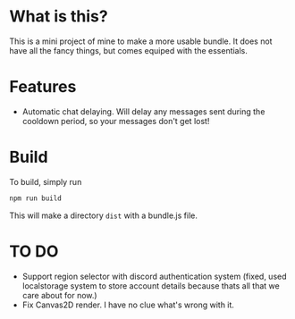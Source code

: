 # What is this?
This is a mini project of mine to make a more usable bundle. It does not have all the fancy things, but comes equiped with the essentials.

# Features
- Automatic chat delaying. Will delay any messages sent during the cooldown period, so your messages don't get lost!

# Build

To build, simply run
```bash
npm run build
```

This will make a directory `dist` with a bundle.js file.


# TO DO
- Support region selector with discord authentication system (fixed, used localstorage system to store account details because thats all that we care about for now.)
- Fix Canvas2D render. I have no clue what's wrong with it.
